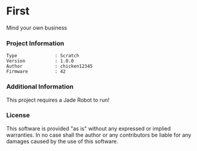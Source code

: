 First
================

Mind your own business

### Project Information
```
Type              : Scratch
Version           : 1.0.0
Author            : chicken12345
Firmware          : 42
```

### Additional Information
This project requires a Jade Robot to run!

### License
This software is provided "as is" without any expressed or implied warranties.  In no case shall the author or any contributors be liable for any damages caused by the use of this software.

